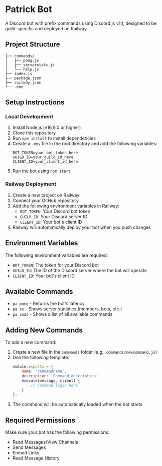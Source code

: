 # Patrick Bot

A Discord bot with prefix commands using Discord.js v14, designed to be guild-specific and deployed on Railway.

## Project Structure

```
├── commands/
│   ├── pong.js
│   ├── serverstats.js
│   └── help.js
├── index.js
├── package.json
├── railway.json
└── .env
```

## Setup Instructions

### Local Development
1. Install Node.js (v16.9.0 or higher)
2. Clone this repository
3. Run `npm install` to install dependencies
4. Create a `.env` file in the root directory and add the following variables:
   ```
   BOT_TOKEN=your_bot_token_here
   GUILD_ID=your_guild_id_here
   CLIENT_ID=your_client_id_here
   ```
5. Run the bot using `npm start`

### Railway Deployment
1. Create a new project on Railway
2. Connect your GitHub repository
3. Add the following environment variables in Railway:
   - `BOT_TOKEN`: Your Discord bot token
   - `GUILD_ID`: Your Discord server ID
   - `CLIENT_ID`: Your bot's client ID
4. Railway will automatically deploy your bot when you push changes

## Environment Variables

The following environment variables are required:

- `BOT_TOKEN`: The token for your Discord bot
- `GUILD_ID`: The ID of the Discord server where the bot will operate
- `CLIENT_ID`: Your bot's client ID

## Available Commands

- `pa pong` - Returns the bot's latency
- `pa ss` - Shows server statistics (members, bots, etc.)
- `pa cmds` - Shows a list of all available commands

## Adding New Commands

To add a new command:
1. Create a new file in the `commands` folder (e.g., `commands/newcommand.js`)
2. Use the following template:
   ```javascript
   module.exports = {
       name: 'commandname',
       description: 'Command description',
       execute(message, client) {
           // Command logic here
       }
   };
   ```
3. The command will be automatically loaded when the bot starts

## Required Permissions

Make sure your bot has the following permissions:
- Read Messages/View Channels
- Send Messages
- Embed Links
- Read Message History 